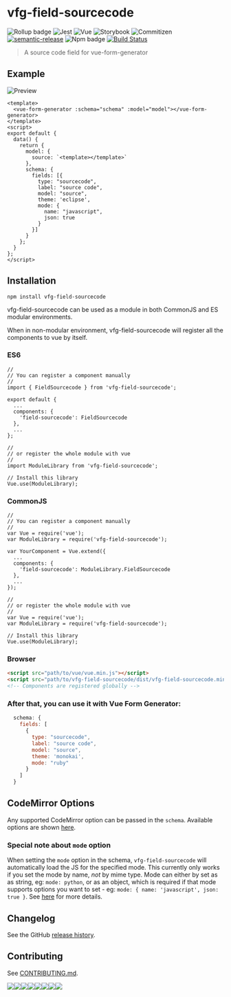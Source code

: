 # vfg-field-sourcecode

![Rollup badge](https://img.shields.io/badge/Rollup-^0.53.3-ff69b4.svg)
![Jest](https://img.shields.io/badge/Jest-^22.0.4-blue.svg)
![Vue](https://img.shields.io/badge/Vue-^2.5.13-brightgreen.svg)
![Storybook](https://img.shields.io/badge/Storybook-^3.3.3-ff70a3.svg)
![Commitizen](https://img.shields.io/badge/Commitizen-enabled-brightgreen.svg)
[![semantic-release](https://img.shields.io/badge/%20%20%F0%9F%93%A6%F0%9F%9A%80-semantic--release-e10079.svg)](https://github.com/semantic-release/semantic-release)
![Npm badge](https://img.shields.io/npm/v/vfg-field-sourcecode.svg)
[![Build Status](https://travis-ci.org/gwenaelp/vfg-field-sourcecode.svg?branch=master)](https://travis-ci.org/gwenaelp/vfg-field-sourcecode)

> A source code field for vue-form-generator

## Example

![Preview](https://github.com/gwenaelp/vfg-field-sourcecode/blob/master/docs/preview.png)

```vue
<template>
  <vue-form-generator :schema="schema" :model="model"></vue-form-generator>
</template>
<script>
export default {
  data() {
    return {
      model: {
        source: `<template></template>`
      },
      schema: {
        fields: [{
          type: "sourcecode",
          label: "source code",
          model: "source",
          theme: 'eclipse',
          mode: {
            name: "javascript",
            json: true
          }
        }]
      }
    };
  }
};
</script>
```

## Installation
```
npm install vfg-field-sourcecode
```
vfg-field-sourcecode can be used as a module in both CommonJS and ES modular environments.

When in non-modular environment, vfg-field-sourcecode will register all the components to vue by itself.</p>

### ES6
```vue
//
// You can register a component manually
//
import { FieldSourcecode } from 'vfg-field-sourcecode';

export default {
  ...
  components: {
    'field-sourcecode': FieldSourcecode
  },
  ...
};

//
// or register the whole module with vue
//
import ModuleLibrary from 'vfg-field-sourcecode';

// Install this library
Vue.use(ModuleLibrary);
```

### CommonJS
```vue
//
// You can register a component manually
//
var Vue = require('vue');
var ModuleLibrary = require('vfg-field-sourcecode');

var YourComponent = Vue.extend({
  ...
  components: {
    'field-sourcecode': ModuleLibrary.FieldSourcecode
  },
  ...
});

//
// or register the whole module with vue
//
var Vue = require('vue');
var ModuleLibrary = require('vfg-field-sourcecode');

// Install this library
Vue.use(ModuleLibrary);
```

### Browser

```html
<script src="path/to/vue/vue.min.js"></script>
<script src="path/to/vfg-field-sourcecode/dist/vfg-field-sourcecode.min.js"></script>
<!-- Components are registered globally -->
```

### After that, you can use it with Vue Form Generator:

```js
  schema: {
    fields: [
      {
        type: "sourcecode",
        label: "source code",
        model: "source",
        theme: 'monokai',
        mode: "ruby"
      }
    ]
  }
```

## CodeMirror Options

Any supported CodeMirror option can be passed in the `schema`. Available options are shown [here](http://codemirror.net/doc/manual.html#config).

### Special note about `mode` option

When setting the `mode` option in the schema, `vfg-field-sourcecode` will automatically load the JS for the specified mode. This currently only works if you set the mode by name, *not* by mime type. Mode can either by set as as string, eg: `mode: python`, or as an object, which is required if that mode supports options you want to set - eg: `mode: { name: 'javascript', json: true }`. See [here](http://codemirror.net/doc/manual.html#option_mode) for more details.

## Changelog

See the GitHub [release history](https://github.com/gwenaelp/vfg-field-sourcecode/releases).

## Contributing

See [CONTRIBUTING.md](.github/CONTRIBUTING.md).

[![](https://sourcerer.io/fame/gwenaelp/gwenaelp/vfg-field-sourcecode/images/0)](https://sourcerer.io/fame/gwenaelp/gwenaelp/vfg-field-sourcecode/links/0)[![](https://sourcerer.io/fame/gwenaelp/gwenaelp/vfg-field-sourcecode/images/1)](https://sourcerer.io/fame/gwenaelp/gwenaelp/vfg-field-sourcecode/links/1)[![](https://sourcerer.io/fame/gwenaelp/gwenaelp/vfg-field-sourcecode/images/2)](https://sourcerer.io/fame/gwenaelp/gwenaelp/vfg-field-sourcecode/links/2)[![](https://sourcerer.io/fame/gwenaelp/gwenaelp/vfg-field-sourcecode/images/3)](https://sourcerer.io/fame/gwenaelp/gwenaelp/vfg-field-sourcecode/links/3)[![](https://sourcerer.io/fame/gwenaelp/gwenaelp/vfg-field-sourcecode/images/4)](https://sourcerer.io/fame/gwenaelp/gwenaelp/vfg-field-sourcecode/links/4)[![](https://sourcerer.io/fame/gwenaelp/gwenaelp/vfg-field-sourcecode/images/5)](https://sourcerer.io/fame/gwenaelp/gwenaelp/vfg-field-sourcecode/links/5)[![](https://sourcerer.io/fame/gwenaelp/gwenaelp/vfg-field-sourcecode/images/6)](https://sourcerer.io/fame/gwenaelp/gwenaelp/vfg-field-sourcecode/links/6)[![](https://sourcerer.io/fame/gwenaelp/gwenaelp/vfg-field-sourcecode/images/7)](https://sourcerer.io/fame/gwenaelp/gwenaelp/vfg-field-sourcecode/links/7)
